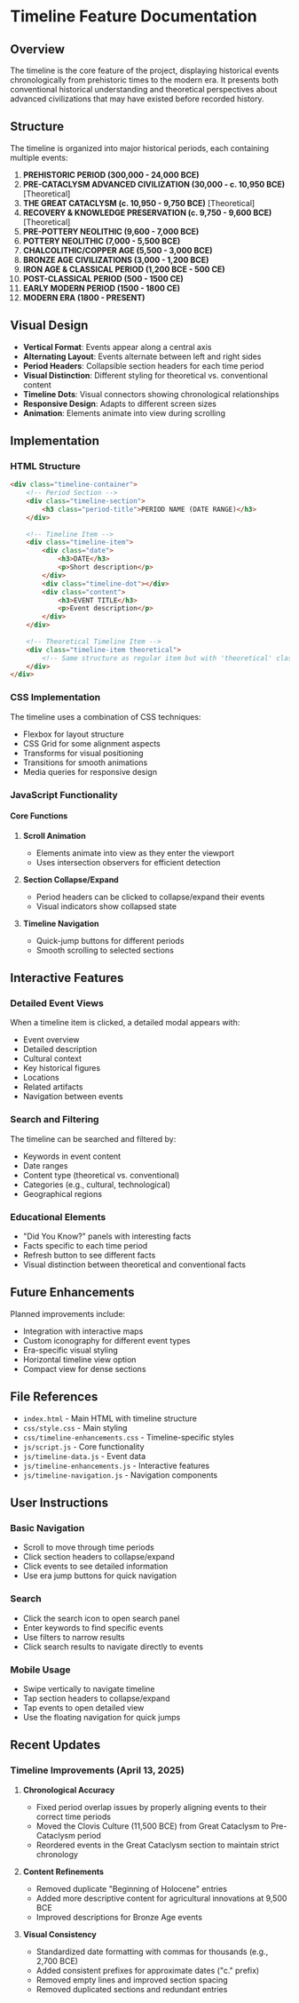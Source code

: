 # Timeline Feature Documentation

## Overview

The timeline is the core feature of the project, displaying historical events chronologically from prehistoric times to the modern era. It presents both conventional historical understanding and theoretical perspectives about advanced civilizations that may have existed before recorded history.

## Structure

The timeline is organized into major historical periods, each containing multiple events:

1. **PREHISTORIC PERIOD (300,000 - 24,000 BCE)**
2. **PRE-CATACLYSM ADVANCED CIVILIZATION (30,000 - c. 10,950 BCE)** [Theoretical]
3. **THE GREAT CATACLYSM (c. 10,950 - 9,750 BCE)** [Theoretical]
4. **RECOVERY & KNOWLEDGE PRESERVATION (c. 9,750 - 9,600 BCE)** [Theoretical]
5. **PRE-POTTERY NEOLITHIC (9,600 - 7,000 BCE)**
6. **POTTERY NEOLITHIC (7,000 - 5,500 BCE)**
7. **CHALCOLITHIC/COPPER AGE (5,500 - 3,000 BCE)**
8. **BRONZE AGE CIVILIZATIONS (3,000 - 1,200 BCE)**
9. **IRON AGE & CLASSICAL PERIOD (1,200 BCE - 500 CE)**
10. **POST-CLASSICAL PERIOD (500 - 1500 CE)**
11. **EARLY MODERN PERIOD (1500 - 1800 CE)**
12. **MODERN ERA (1800 - PRESENT)**

## Visual Design

- **Vertical Format**: Events appear along a central axis
- **Alternating Layout**: Events alternate between left and right sides
- **Period Headers**: Collapsible section headers for each time period
- **Visual Distinction**: Different styling for theoretical vs. conventional content
- **Timeline Dots**: Visual connectors showing chronological relationships
- **Responsive Design**: Adapts to different screen sizes
- **Animation**: Elements animate into view during scrolling

## Implementation

### HTML Structure

```html
<div class="timeline-container">
    <!-- Period Section -->
    <div class="timeline-section">
        <h3 class="period-title">PERIOD NAME (DATE RANGE)</h3>
    </div>
    
    <!-- Timeline Item -->
    <div class="timeline-item">
        <div class="date">
            <h3>DATE</h3>
            <p>Short description</p>
        </div>
        <div class="timeline-dot"></div>
        <div class="content">
            <h3>EVENT TITLE</h3>
            <p>Event description</p>
        </div>
    </div>
    
    <!-- Theoretical Timeline Item -->
    <div class="timeline-item theoretical">
        <!-- Same structure as regular item but with 'theoretical' class -->
    </div>
</div>
```

### CSS Implementation

The timeline uses a combination of CSS techniques:

- Flexbox for layout structure
- CSS Grid for some alignment aspects
- Transforms for visual positioning
- Transitions for smooth animations
- Media queries for responsive design

### JavaScript Functionality

#### Core Functions

1. **Scroll Animation**
   - Elements animate into view as they enter the viewport
   - Uses intersection observers for efficient detection

2. **Section Collapse/Expand**
   - Period headers can be clicked to collapse/expand their events
   - Visual indicators show collapsed state

3. **Timeline Navigation**
   - Quick-jump buttons for different periods
   - Smooth scrolling to selected sections

## Interactive Features

### Detailed Event Views

When a timeline item is clicked, a detailed modal appears with:

- Event overview
- Detailed description
- Cultural context
- Key historical figures
- Locations
- Related artifacts
- Navigation between events

### Search and Filtering

The timeline can be searched and filtered by:

- Keywords in event content
- Date ranges
- Content type (theoretical vs. conventional)
- Categories (e.g., cultural, technological)
- Geographical regions

### Educational Elements

- "Did You Know?" panels with interesting facts
- Facts specific to each time period
- Refresh button to see different facts
- Visual distinction between theoretical and conventional facts

## Future Enhancements

Planned improvements include:

- Integration with interactive maps
- Custom iconography for different event types
- Era-specific visual styling
- Horizontal timeline view option
- Compact view for dense sections

## File References

- `index.html` - Main HTML with timeline structure
- `css/style.css` - Main styling
- `css/timeline-enhancements.css` - Timeline-specific styles
- `js/script.js` - Core functionality
- `js/timeline-data.js` - Event data
- `js/timeline-enhancements.js` - Interactive features
- `js/timeline-navigation.js` - Navigation components

## User Instructions

### Basic Navigation

- Scroll to move through time periods
- Click section headers to collapse/expand
- Click events to see detailed information
- Use era jump buttons for quick navigation

### Search

- Click the search icon to open search panel
- Enter keywords to find specific events
- Use filters to narrow results
- Click search results to navigate directly to events

### Mobile Usage

- Swipe vertically to navigate timeline
- Tap section headers to collapse/expand
- Tap events to open detailed view
- Use the floating navigation for quick jumps

## Recent Updates

### Timeline Improvements (April 13, 2025)

1. **Chronological Accuracy**
   - Fixed period overlap issues by properly aligning events to their correct time periods
   - Moved the Clovis Culture (11,500 BCE) from Great Cataclysm to Pre-Cataclysm period
   - Reordered events in the Great Cataclysm section to maintain strict chronology

2. **Content Refinements**
   - Removed duplicate "Beginning of Holocene" entries
   - Added more descriptive content for agricultural innovations at 9,500 BCE
   - Improved descriptions for Bronze Age events

3. **Visual Consistency**
   - Standardized date formatting with commas for thousands (e.g., 2,700 BCE)
   - Added consistent prefixes for approximate dates ("c." prefix)
   - Removed empty lines and improved section spacing
   - Removed duplicated sections and redundant entries
